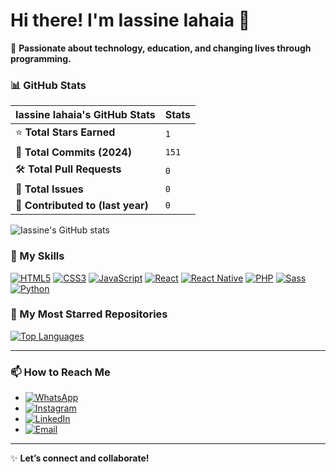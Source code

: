# Hi there! I'm Iassine Iahaia 👋

🚀 **Passionate about technology, education, and changing lives through programming.**

### 📊 GitHub Stats

| **Iassine Iahaia's GitHub Stats**      | **Stats**               |
|-----------------------------------------|-------------------------|
| ⭐ **Total Stars Earned**               | `1`                     |
| 📜 **Total Commits (2024)**            | `151`                   |
| 🛠️ **Total Pull Requests**              | `0`                     |
| 🐛 **Total Issues**                     | `0`                     |
| 🌟 **Contributed to (last year)**      | `0`                     |

![Iassine's GitHub stats](https://github-readme-stats.vercel.app/api?username=IassineIahaia&show_icons=true&theme=radical)

### 🔧 My Skills

[![HTML5](https://img.shields.io/badge/-HTML5-E34F26?style=flat-square&logo=html5&logoColor=white)](https://developer.mozilla.org/en-US/docs/Web/HTML)
[![CSS3](https://img.shields.io/badge/-CSS3-1572B6?style=flat-square&logo=css3)](https://developer.mozilla.org/en-US/docs/Web/CSS)
[![JavaScript](https://img.shields.io/badge/-JavaScript-F7DF1E?style=flat-square&logo=javascript&logoColor=black)](https://developer.mozilla.org/en-US/docs/Web/JavaScript)
[![React](https://img.shields.io/badge/-React-61DAFB?style=flat-square&logo=react&logoColor=black)](https://reactjs.org/)
[![React Native](https://img.shields.io/badge/-React%20Native-61DAFB?style=flat-square&logo=react&logoColor=black)](https://reactnative.dev/)
[![PHP](https://img.shields.io/badge/-PHP-777BB4?style=flat-square&logo=php)](https://www.php.net/)
[![Sass](https://img.shields.io/badge/-Sass-CC6699?style=flat-square&logo=sass&logoColor=white)](https://sass-lang.com/)
[![Python](https://img.shields.io/badge/-Python-3776AB?style=flat-square&logo=python&logoColor=white)](https://www.python.org/)


### 🌟 My Most Starred Repositories

[![Top Languages](https://github-readme-stats.vercel.app/api/top-langs/?username=IassineIahaia&layout=compact&theme=radical)](https://github.com/IassineIahaia)

---

### 📫 How to Reach Me

- [![WhatsApp](https://img.shields.io/badge/WhatsApp-25D366?style=flat-square&logo=whatsapp&logoColor=white)](https://wa.me/258842800063)
- [![Instagram](https://img.shields.io/badge/Instagram-E4405F?style=flat-square&logo=instagram&logoColor=white)](your-instagram-link)
- [![LinkedIn](https://img.shields.io/badge/LinkedIn-0077B5?style=flat-square&logo=linkedin&logoColor=white)](your-linkedin-link)
- [![Email](https://img.shields.io/badge/Email-D14836?style=flat-square&logo=gmail&logoColor=white)](mailto:your-email@example.com)

---

✨ **Let’s connect and collaborate!**
